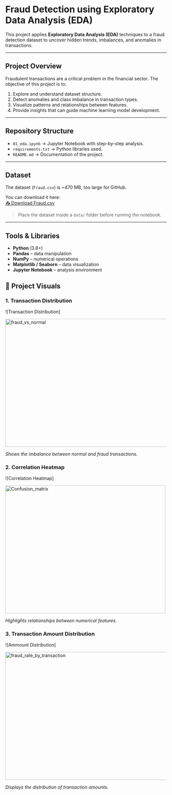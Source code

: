 # Fraud Detection using Exploratory Data Analysis (EDA)

This project applies **Exploratory Data Analysis (EDA)** techniques to a fraud detection dataset to uncover hidden trends, imbalances, and anomalies in transactions.

---

## Project Overview
Fraudulent transactions are a critical problem in the financial sector. The objective of this project is to:
1. Explore and understand dataset structure.  
2. Detect anomalies and class imbalance in transaction types.  
3. Visualize patterns and relationships between features.  
4. Provide insights that can guide machine learning model development.

---

## Repository Structure
- `01_eda.ipynb` → Jupyter Notebook with step-by-step analysis.  
- `requirements.txt` → Python libraries used.  
- `README.md` → Documentation of the project.  


---

##  Dataset
The dataset (`Fraud.csv`) is ~470 MB, too large for GitHub.  

You can download it here:  
[📥 Download Fraud.csv](https://drive.google.com/file/d/1JUvAV1qMO_3rwppHNgJunhgblJpyJ72P/view?usp=sharing)

> Place the dataset inside a `data/` folder before running the notebook.

---

## Tools & Libraries
- **Python** (3.8+)  
- **Pandas** – data manipulation  
- **NumPy** – numerical operations  
- **Matplotlib / Seaborn** – data visualization  
- **Jupyter Notebook** – analysis environment  

## 📸 Project Visuals

### 1. Transaction Distribution
![Transaction Distribution]

<img width="600" height="400" alt="fraud_vs_normal" src="https://github.com/user-attachments/assets/8fe942f1-b181-4b53-a0c9-b961a9c9abad" />
  
*Shows the imbalance between normal and fraud transactions.*

### 2. Correlation Heatmap
![Correlation Heatmap]

<img width="500" height="400" alt="Confusion_matrix" src="https://github.com/user-attachments/assets/64df65ac-ecd1-4c92-a094-f9ccac610fbe" />

*Highlights relationships between numerical features.*

### 3. Transaction Amount Distribution
![Ammount Distribution]

<img width="600" height="400" alt="fraud_rate_by_transaction" src="https://github.com/user-attachments/assets/045c39d6-9826-4474-bf83-03de04ae8e61" />

*Displays the distribution of transaction amounts.*

